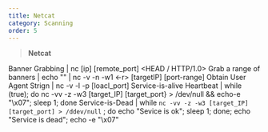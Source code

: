 ```yaml
---
title: Netcat
category: Scanning
order: 5
---
```


> **Netcat**

Banner Grabbing | nc [ip] [remote_port] <connection string><HEAD / HTTP/1.0>
Grab a range of banners | echo "" \| nc -v -n -w1 <-r> [targetIP] [port-range]
Obtain User Agent Strign | nc -v -l -p [loacl_port]
Service-is-alive Heartbeat | while (true); do nc -vv -z -w3 [target_IP] [target_port} > /dev/null && echo-e "\x07"; sleep 1; done
Service-is-Dead | while `nc -vv -z -w3 [target_IP] [target_port] > /ddev/null`  ; do echo "Sevice is ok"; sleep 1; done; echo "Service is dead"; echo -e "\x07"




